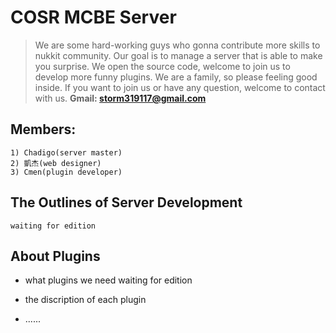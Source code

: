 # COSR MCBE Server
> We are some hard-working guys who gonna contribute more skills to nukkit community.
  Our goal is to manage a server that is able to make you surprise.
  We open the source code, welcome to join us to develop more funny plugins.
  We are a family, so please feeling good inside.
  If you want to join us or have any question, welcome to contact with us.
  **Gmail: storm319117@gmail.com**
## Members:
	1) Chadigo(server master)
	2) 凱杰(web designer)
	3) Cmen(plugin developer)

## The Outlines of Server Development
	waiting for edition
	
## About Plugins
* what plugins we need
	waiting for edition
* the discription of each plugin
	
* ......

## 
